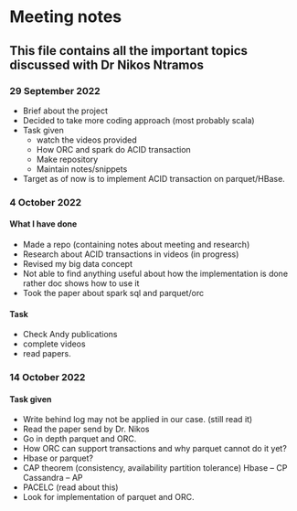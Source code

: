 # Meeting notes

## This file contains all the important topics discussed with Dr Nikos Ntramos

### 29 September 2022
- Brief about the project
- Decided to take more coding approach (most probably scala)
- Task given
    - watch the videos provided
    - How ORC and spark do ACID transaction
    - Make repository
    - Maintain notes/snippets
- Target as of now is to implement ACID transaction on parquet/HBase.

### 4 October 2022

#### What I have done
- Made a repo (containing notes about meeting and research)
- Research about ACID transactions in videos (in progress)
- Revised my big data concept
- Not able to find anything useful about how the implementation is done rather doc shows how to use it
- Took the paper about spark sql and parquet/orc

#### Task
- Check Andy publications
- complete videos 
- read papers.

### 14 October 2022

#### Task given
- Write behind log may not be applied in our case. (still read it)
- Read the paper send by Dr. Nikos
- Go in depth parquet and ORC.
- How ORC can support transactions and why parquet cannot do it yet?
- Hbase or parquet?
- CAP theorem (consistency, availability partition tolerance) Hbase – CP Cassandra – AP
- PACELC (read about this)  
- Look for implementation of parquet and ORC.


